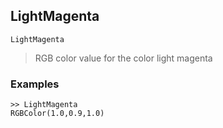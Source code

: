 ## LightMagenta

```
LightMagenta
```

> RGB color value for the color light magenta

### Examples

```
>> LightMagenta
RGBColor(1.0,0.9,1.0)
```
